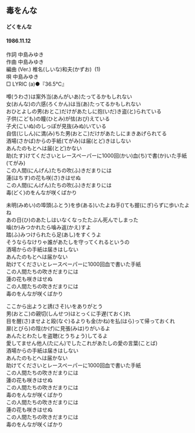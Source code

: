 ## 毒をんな
#### どくをんな
#### 1986.11.12


作詞        中島みゆき    
作曲        中島みゆき    
編曲 (Ver.)   椎名(しいな)和夫(かずお)  (1)    
唄          中島みゆき   
□ LYRIC (a)●『36.5℃』　　

噂(うわさ)は案外当(あんがいあ)たってるかもしれない  
女(おんな)の六感(ろくかん)は当(あ)たってるかもしれない  
おひとよしの男(おとこ)だけがあたしに抱(いだ)き盗(と)られている  
子供(こども)の瞳(ひとみ)が怯(おび)えている  
子犬(こいぬ)のしっぽが見抜(みぬ)いている  
自信(じしん)に満(み)ちた男(おとこ)だけがあたしにまきあげられてる  
酒場(さかば)からの手紙(てがみ)は届(とど)きはしない  
あんたのもとへは届(とど)かない  
助(たす)けてくださいとレースペーパーに1000回(かい)血(ち)で書(か)いた手紙(てがみ)  
この人間(にんげん)たちの吹(ふ)きだまりには  
蓮(はちす)の花も咲(さ)きはせぬ  
この人間(にんげん)たちの吹(ふ)きだまりには  
毒(どく)のをんなが咲くばかり  
  
未明(みめい)の埠頭(ふとう)を歩(ある)いたよね手()ても握(にぎ)らずに歩いたよね  
あの日(ひ)のあたしはいなくなったたぶん死んでしまった  
噛(か)みつかれたら噛み返(かえ)すよ  
踏(ふ)みつけられたら足(あし)をすくうよ  
そうならなけりゃ誰があたしを守ってくれるというの  
酒場からの手紙は届きはしない  
あんたのもとへは届かない  
助けてくださいとレースペーパーに1000回血で書いた手紙  
この人間たちの吹きだまりには  
蓮の花も咲きはせぬ  
この人間たちの吹きだまりには  
毒のをんなが咲くばかり  
  
ここから出ようと誘(さそ)いをありがとう  
男(おとこ)の親切(しんせつ)はとっくに手遅(ておく)れ  
目を醒(さ)ませよと殴(なぐ)るよりも金(かね)を払(はら)って帰っておくれ  
扉(とびら)の陰(かげ)に見張(みは)りがいるよ  
あんたとわたしを盗聴(とうちょう)してるよ  
愛してません他人(たにん)でしたこれがあたしの愛の言葉(ことば)  
酒場からの手紙は届きはしない  
あんたのもとへは届かない  
助けてくださいとレースペーパーに1000回血で書いた手紙  
この人間たちの吹きだまりには  
蓮の花も咲きはせぬ  
この人間たちの吹きだまりには  
毒のをんなが咲くばかり  
この人間たちの吹きだまりには  
蓮の花も咲きはせぬ  
この人間たちの吹きだまりには  
毒のをんなが咲くばかり  